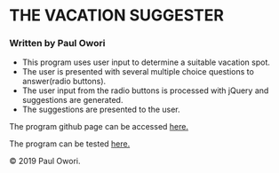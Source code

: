 # THE VACATION SUGGESTER
### Written by Paul Owori
* This program uses user input to determine a suitable vacation spot.
* The user is presented with several multiple choice questions to answer(radio buttons).
* The user input from the radio buttons is processed with jQuery and suggestions are generated.
* The suggestions are presented to the user.

The program github page can be accessed [here.](https://github.com/Paul-Owori/Vacation-Queries)

The program can be tested [here.](https://paul-owori.github.io/Vacation-Queries/)

&copy; 2019 Paul Owori.
